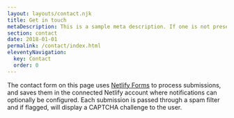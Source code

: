 ```yaml
---
layout: layouts/contact.njk
title: Get in touch
metaDescription: This is a sample meta description. If one is not present in your page/post's front matter, the default metadata.description will be used instead.
section: contact
date: 2018-01-01
permalink: /contact/index.html
eleventyNavigation:
  key: Contact
  order: 0
---
```

The contact form on this page uses [Netlify Forms](https://www.netlify.com/docs/form-handling/) to process submissions,
and saves them in the connected Netlify account where notifications can
optionally be configured. Each submission is passed through a spam filter and
if flagged, will display a CAPTCHA challenge to the user.
